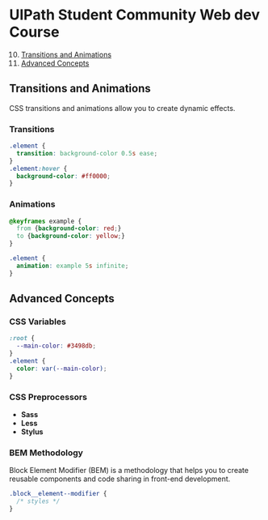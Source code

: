 # UIPath Student Community Web dev Course



10. [Transitions and Animations](#transitions-and-animations)
11. [Advanced Concepts](#advanced-concepts)





## Transitions and Animations
CSS transitions and animations allow you to create dynamic effects.

### Transitions
```css
.element {
  transition: background-color 0.5s ease;
}
.element:hover {
  background-color: #ff0000;
}
```

### Animations
```css
@keyframes example {
  from {background-color: red;}
  to {background-color: yellow;}
}

.element {
  animation: example 5s infinite;
}
```

## Advanced Concepts
### CSS Variables
```css
:root {
  --main-color: #3498db;
}
.element {
  color: var(--main-color);
}
```

### CSS Preprocessors
- **Sass**
- **Less**
- **Stylus**

### BEM Methodology
Block Element Modifier (BEM) is a methodology that helps you to create reusable components and code sharing in front-end development.

```css
.block__element--modifier {
  /* styles */
}
```
